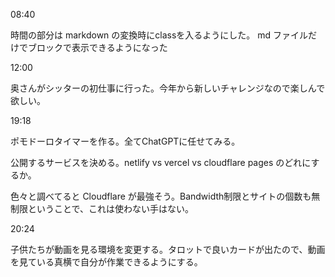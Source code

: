 08:40

時間の部分は markdown の変換時にclassを入るようにした。 md ファイルだけでブロックで表示できるようになった

12:00

奥さんがシッターの初仕事に行った。今年から新しいチャレンジなので楽しんで欲しい。

19:18

ポモドーロタイマーを作る。全てChatGPTに任せてみる。

公開するサービスを決める。netlify vs vercel vs cloudflare pages のどれにするか。

色々と調べてると Cloudflare が最強そう。Bandwidth制限とサイトの個数も無制限ということで、これは使わない手はない。

20:24

子供たちが動画を見る環境を変更する。タロットで良いカードが出たので、動画を見ている真横で自分が作業できるようにする。

